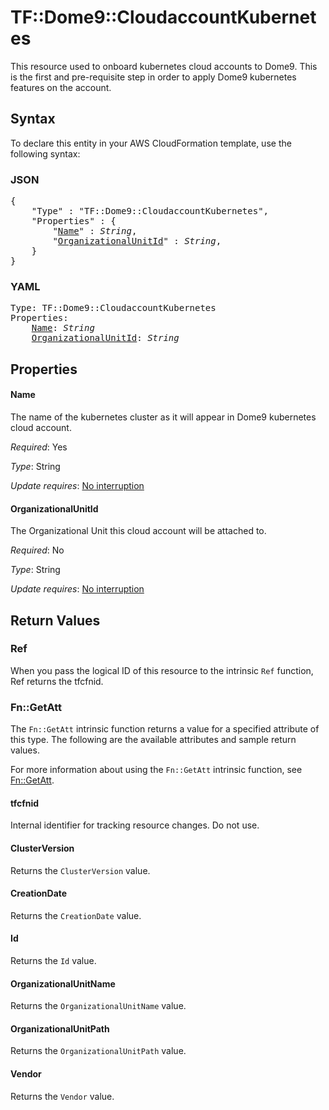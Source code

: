 # TF::Dome9::CloudaccountKubernetes

This resource used to onboard kubernetes cloud accounts to Dome9. This is the first and pre-requisite step in order to apply Dome9 kubernetes features on the account.

## Syntax

To declare this entity in your AWS CloudFormation template, use the following syntax:

### JSON

<pre>
{
    "Type" : "TF::Dome9::CloudaccountKubernetes",
    "Properties" : {
        "<a href="#name" title="Name">Name</a>" : <i>String</i>,
        "<a href="#organizationalunitid" title="OrganizationalUnitId">OrganizationalUnitId</a>" : <i>String</i>,
    }
}
</pre>

### YAML

<pre>
Type: TF::Dome9::CloudaccountKubernetes
Properties:
    <a href="#name" title="Name">Name</a>: <i>String</i>
    <a href="#organizationalunitid" title="OrganizationalUnitId">OrganizationalUnitId</a>: <i>String</i>
</pre>

## Properties

#### Name

The name of the kubernetes cluster as it will appear in Dome9 kubernetes cloud account.

_Required_: Yes

_Type_: String

_Update requires_: [No interruption](https://docs.aws.amazon.com/AWSCloudFormation/latest/UserGuide/using-cfn-updating-stacks-update-behaviors.html#update-no-interrupt)

#### OrganizationalUnitId

The Organizational Unit this cloud account will be attached to.

_Required_: No

_Type_: String

_Update requires_: [No interruption](https://docs.aws.amazon.com/AWSCloudFormation/latest/UserGuide/using-cfn-updating-stacks-update-behaviors.html#update-no-interrupt)

## Return Values

### Ref

When you pass the logical ID of this resource to the intrinsic `Ref` function, Ref returns the tfcfnid.

### Fn::GetAtt

The `Fn::GetAtt` intrinsic function returns a value for a specified attribute of this type. The following are the available attributes and sample return values.

For more information about using the `Fn::GetAtt` intrinsic function, see [Fn::GetAtt](https://docs.aws.amazon.com/AWSCloudFormation/latest/UserGuide/intrinsic-function-reference-getatt.html).

#### tfcfnid

Internal identifier for tracking resource changes. Do not use.

#### ClusterVersion

Returns the <code>ClusterVersion</code> value.

#### CreationDate

Returns the <code>CreationDate</code> value.

#### Id

Returns the <code>Id</code> value.

#### OrganizationalUnitName

Returns the <code>OrganizationalUnitName</code> value.

#### OrganizationalUnitPath

Returns the <code>OrganizationalUnitPath</code> value.

#### Vendor

Returns the <code>Vendor</code> value.

